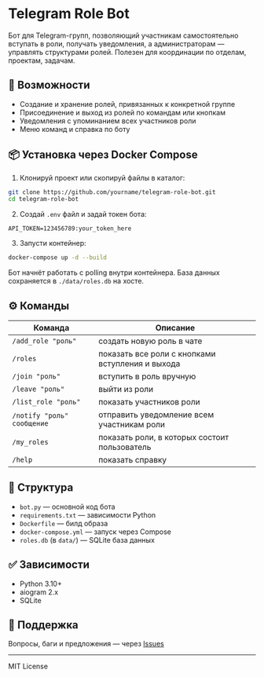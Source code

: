 # Telegram Role Bot

Бот для Telegram-групп, позволяющий участникам самостоятельно вступать в роли, получать уведомления, а администраторам — управлять структурами ролей. Полезен для координации по отделам, проектам, задачам.

## 🚀 Возможности

- Создание и хранение ролей, привязанных к конкретной группе
- Присоединение и выход из ролей по командам или кнопкам
- Уведомления с упоминанием всех участников роли
- Меню команд и справка по боту

## 📦 Установка через Docker Compose

1. Клонируй проект или скопируй файлы в каталог:

```bash
git clone https://github.com/yourname/telegram-role-bot.git
cd telegram-role-bot
```

2. Создай `.env` файл и задай токен бота:

```
API_TOKEN=123456789:your_token_here
```

3. Запусти контейнер:

```bash
docker-compose up -d --build
```

Бот начнёт работать с polling внутри контейнера. База данных сохраняется в `./data/roles.db` на хосте.

## ⚙️ Команды

| Команда | Описание |
|--------|----------|
| `/add_role "роль"` | создать новую роль в чате |
| `/roles` | показать все роли с кнопками вступления и выхода |
| `/join "роль"` | вступить в роль вручную |
| `/leave "роль"` | выйти из роли |
| `/list_role "роль"` | показать участников роли |
| `/notify "роль" сообщение` | отправить уведомление всем участникам роли |
| `/my_roles` | показать роли, в которых состоит пользователь |
| `/help` | показать справку |

## 📁 Структура

- `bot.py` — основной код бота
- `requirements.txt` — зависимости Python
- `Dockerfile` — билд образа
- `docker-compose.yml` — запуск через Compose
- `roles.db` (в `data/`) — SQLite база данных

## ✅ Зависимости

- Python 3.10+
- aiogram 2.x
- SQLite

## 💬 Поддержка

Вопросы, баги и предложения — через [Issues](https://github.com/dzorogh/telegram-role-bot/issues)

---

MIT License